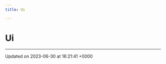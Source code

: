 ```yaml
---
title: Ui

---
```


# Ui








-------------------------------

Updated on 2023-06-30 at 16:21:41 +0000